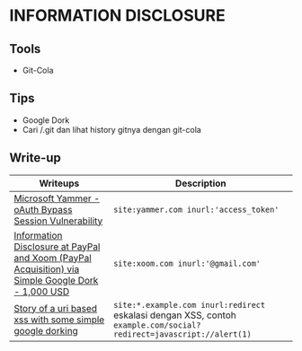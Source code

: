 # INFORMATION DISCLOSURE

## Tools
- Git-Cola

## Tips
- Google Dork
- Cari /.git dan lihat history gitnya dengan git-cola

## Write-up
|Writeups|Description|
|---|---|
|[Microsoft Yammer - oAuth Bypass Session Vulnerability](https://www.vulnerability-lab.com/get_content.php?id=1003)|`site:yammer.com inurl:'access_token'`|
|[Information Disclosure at PayPal and Xoom (PayPal Acquisition) via Simple Google Dork - 1,000 USD](https://infosecwriteups.com/information-disclosure-at-paypal-and-xoom-paypal-acquisition-via-simple-google-dork-1-000-usd-b726fe628a05)|`site:xoom.com inurl:'@gmail.com'`|
|[Story of a uri based xss with some simple google dorking](https://nandwanajatin25.medium.com/story-of-a-uri-based-xss-with-some-simple-google-dorking-e1999254aa55)|`site:*.example.com inurl:redirect` eskalasi dengan XSS, contoh `example.com/social?redirect=javascript://alert(1)`|
